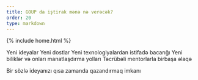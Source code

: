 ```yaml
---
title: GOUP da iştirak mənə nə verəcək?
order: 20
type: markdown
---
```

{% include home.html %}

Yeni ideyalar
Yeni dostlar
Yeni texnologiyalardan istifadə bacarığı
Yeni biliklər və onları manatlaşdırma yolları
Təcrübəli mentorlarla birbaşa
əlaqə

Bir sözlə ideyanızı qısa zamanda qazandırmaq imkanı



